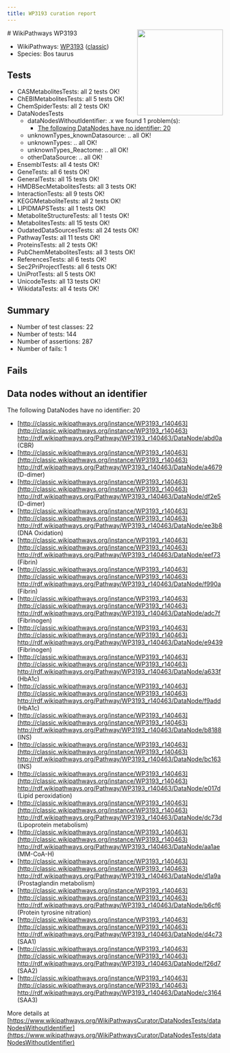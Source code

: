 ```yaml
---
title: WP3193 curation report
---
```


<img style="float: right; width: 200px" src="https://upload.wikimedia.org/wikipedia/commons/thumb/8/83/Wplogo_with_text_500.png/640px-Wplogo_with_text_500.png" />
# WikiPathways WP3193

* WikiPathways: [WP3193](https://wikipathways.org/pathways/WP3193) ([classic](https://classic.wikipathways.org/instance/WP3193))
* Species: Bos taurus
## Tests
* CASMetabolitesTests: all 2 tests OK!
* ChEBIMetabolitesTests: all 5 tests OK!
* ChemSpiderTests: all 2 tests OK!
* DataNodesTests
    * dataNodesWithoutIdentifier: .x we found 1 problem(s):
        * [The following DataNodes have no identifier: 20](#8792c4af)
    * unknownTypes_knownDatasource: .. all OK!
    * unknownTypes: .. all OK!
    * unknownTypes_Reactome: .. all OK!
    * otherDataSource: .. all OK!
* EnsemblTests: all 4 tests OK!
* GeneTests: all 6 tests OK!
* GeneralTests: all 15 tests OK!
* HMDBSecMetabolitesTests: all 3 tests OK!
* InteractionTests: all 9 tests OK!
* KEGGMetaboliteTests: all 2 tests OK!
* LIPIDMAPSTests: all 1 tests OK!
* MetaboliteStructureTests: all 1 tests OK!
* MetabolitesTests: all 15 tests OK!
* OudatedDataSourcesTests: all 24 tests OK!
* PathwayTests: all 11 tests OK!
* ProteinsTests: all 2 tests OK!
* PubChemMetabolitesTests: all 3 tests OK!
* ReferencesTests: all 6 tests OK!
* Sec2PriProjectTests: all 6 tests OK!
* UniProtTests: all 5 tests OK!
* UnicodeTests: all 13 tests OK!
* WikidataTests: all 4 tests OK!


## Summary

* Number of test classes: 22
* Number of tests: 144
* Number of assertions: 287
* Number of fails: 1

## Fails

<a name="8792c4af" />

## Data nodes without an identifier

The following DataNodes have no identifier: 20

* [http://classic.wikipathways.org/instance/WP3193_r140463](http://classic.wikipathways.org/instance/WP3193_r140463) http://rdf.wikipathways.org/Pathway/WP3193_r140463/DataNode/abd0a (CBR)
* [http://classic.wikipathways.org/instance/WP3193_r140463](http://classic.wikipathways.org/instance/WP3193_r140463) http://rdf.wikipathways.org/Pathway/WP3193_r140463/DataNode/a4679 (D-dimer)
* [http://classic.wikipathways.org/instance/WP3193_r140463](http://classic.wikipathways.org/instance/WP3193_r140463) http://rdf.wikipathways.org/Pathway/WP3193_r140463/DataNode/df2e5 (D-dimer)
* [http://classic.wikipathways.org/instance/WP3193_r140463](http://classic.wikipathways.org/instance/WP3193_r140463) http://rdf.wikipathways.org/Pathway/WP3193_r140463/DataNode/ee3b8 (DNA Oxidation)
* [http://classic.wikipathways.org/instance/WP3193_r140463](http://classic.wikipathways.org/instance/WP3193_r140463) http://rdf.wikipathways.org/Pathway/WP3193_r140463/DataNode/eef73 (Fibrin)
* [http://classic.wikipathways.org/instance/WP3193_r140463](http://classic.wikipathways.org/instance/WP3193_r140463) http://rdf.wikipathways.org/Pathway/WP3193_r140463/DataNode/f990a (Fibrin)
* [http://classic.wikipathways.org/instance/WP3193_r140463](http://classic.wikipathways.org/instance/WP3193_r140463) http://rdf.wikipathways.org/Pathway/WP3193_r140463/DataNode/adc7f (Fibrinogen)
* [http://classic.wikipathways.org/instance/WP3193_r140463](http://classic.wikipathways.org/instance/WP3193_r140463) http://rdf.wikipathways.org/Pathway/WP3193_r140463/DataNode/e9439 (Fibrinogen)
* [http://classic.wikipathways.org/instance/WP3193_r140463](http://classic.wikipathways.org/instance/WP3193_r140463) http://rdf.wikipathways.org/Pathway/WP3193_r140463/DataNode/a633f (HbA1c)
* [http://classic.wikipathways.org/instance/WP3193_r140463](http://classic.wikipathways.org/instance/WP3193_r140463) http://rdf.wikipathways.org/Pathway/WP3193_r140463/DataNode/f9add (HbA1c)
* [http://classic.wikipathways.org/instance/WP3193_r140463](http://classic.wikipathways.org/instance/WP3193_r140463) http://rdf.wikipathways.org/Pathway/WP3193_r140463/DataNode/b8188 (INS)
* [http://classic.wikipathways.org/instance/WP3193_r140463](http://classic.wikipathways.org/instance/WP3193_r140463) http://rdf.wikipathways.org/Pathway/WP3193_r140463/DataNode/bc163 (INS)
* [http://classic.wikipathways.org/instance/WP3193_r140463](http://classic.wikipathways.org/instance/WP3193_r140463) http://rdf.wikipathways.org/Pathway/WP3193_r140463/DataNode/e017d (Lipid peroxidation)
* [http://classic.wikipathways.org/instance/WP3193_r140463](http://classic.wikipathways.org/instance/WP3193_r140463) http://rdf.wikipathways.org/Pathway/WP3193_r140463/DataNode/dc73d (Lipoprotein metabolism)
* [http://classic.wikipathways.org/instance/WP3193_r140463](http://classic.wikipathways.org/instance/WP3193_r140463) http://rdf.wikipathways.org/Pathway/WP3193_r140463/DataNode/aa1ae (MM-CoA-H)
* [http://classic.wikipathways.org/instance/WP3193_r140463](http://classic.wikipathways.org/instance/WP3193_r140463) http://rdf.wikipathways.org/Pathway/WP3193_r140463/DataNode/d1a9a (Prostaglandin metabolism)
* [http://classic.wikipathways.org/instance/WP3193_r140463](http://classic.wikipathways.org/instance/WP3193_r140463) http://rdf.wikipathways.org/Pathway/WP3193_r140463/DataNode/b6cf6 (Protein tyrosine nitration)
* [http://classic.wikipathways.org/instance/WP3193_r140463](http://classic.wikipathways.org/instance/WP3193_r140463) http://rdf.wikipathways.org/Pathway/WP3193_r140463/DataNode/d4c73 (SAA1)
* [http://classic.wikipathways.org/instance/WP3193_r140463](http://classic.wikipathways.org/instance/WP3193_r140463) http://rdf.wikipathways.org/Pathway/WP3193_r140463/DataNode/f26d7 (SAA2)
* [http://classic.wikipathways.org/instance/WP3193_r140463](http://classic.wikipathways.org/instance/WP3193_r140463) http://rdf.wikipathways.org/Pathway/WP3193_r140463/DataNode/c3164 (SAA3)


More details at [https://www.wikipathways.org/WikiPathwaysCurator/DataNodesTests/dataNodesWithoutIdentifier](https://www.wikipathways.org/WikiPathwaysCurator/DataNodesTests/dataNodesWithoutIdentifier)

